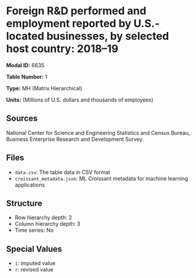 # Foreign R&D performed and employment reported by U.S.-located businesses, by selected host country: 2018–19

**Modal ID:** 6635

**Table Number:** 1

**Type:** MH (Matrix Hierarchical)

**Units:** (Millions of U.S. dollars and thousands of employees)

## Sources

National Center for Science and Engineering Statistics and Census Bureau, Business Enterprise Research and Development Survey.

## Files

- `data.csv`: The table data in CSV format
- `croissant_metadata.json`: ML Croissant metadata for machine learning applications

## Structure

- Row hierarchy depth: 2
- Column hierarchy depth: 3
- Time series: No

## Special Values

- `i`: imputed value
- `r`: revised value
